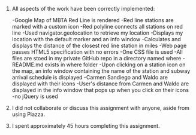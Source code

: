 1. All aspects of the work have been correctly implemented:

	-Google Map of MBTA Red Line is rendered
	-Red line stations are marked with a custom icon
	-Red polyline connects all stations on red line
	-Used navigator.geolocation to retrieve my location
	-Displays my location with the default marker and an info window
	-Calculates and displays the distance of the closest red line station
	in miles
	-Web page passes HTML5 specification with no errors
	-One CSS file is used
	-All files are stoed in my private GitHub repo in a directory named where
	-README.md exists in where folder
	-Upon clicking on a station icon on the map, an info window containing
	the name of the station and subway arrival schedule is displayed
	-Carmen Sandiego and Waldo are displayed with their icons
	-User's distance from Carmen and Waldo are displayed in the info window
	that pops up when you click on their icons
	-no jQuery is used

2. I did not collaborate or discuss this assignment with anyone, aside from using
   Piazza.

3. I spent approximately 45 hours completing this assignment.